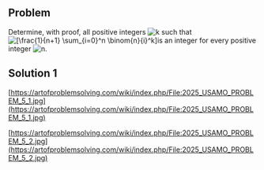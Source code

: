 ## Problem

Determine, with proof, all positive integers ![$k$](https://latex.artofproblemsolving.com/8/c/3/8c325612684d41304b9751c175df7bcc0f61f64f.png) such that![\[\frac{1}{n+1} \sum_{i=0}^n \binom{n}{i}^k\]](https://latex.artofproblemsolving.com/3/c/5/3c5984d0003c1ca2df2e68841dd9e93ed6c2d27c.png)is an integer for every positive integer ![$n.$](https://latex.artofproblemsolving.com/b/d/9/bd923e41635af40a1abe58f230732f2280b0723a.png)

## Solution 1

[https://artofproblemsolving.com/wiki/index.php/File:2025_USAMO_PROBLEM_5_1.jpg](https://artofproblemsolving.com/wiki/index.php/File:2025_USAMO_PROBLEM_5_1.jpg)

[https://artofproblemsolving.com/wiki/index.php/File:2025_USAMO_PROBLEM_5_2.jpg](https://artofproblemsolving.com/wiki/index.php/File:2025_USAMO_PROBLEM_5_2.jpg)